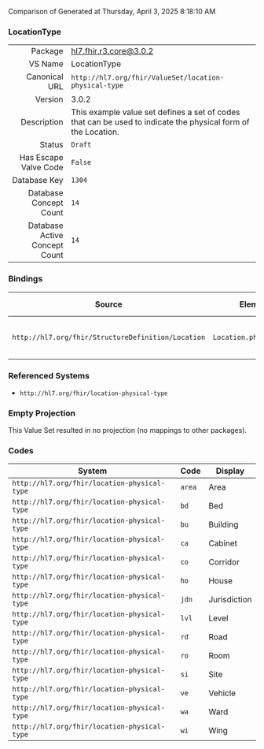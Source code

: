 Comparison of 
Generated at Thursday, April 3, 2025 8:18:10 AM

### LocationType

|      |     |
| ---: | --- |
| Package | hl7.fhir.r3.core@3.0.2 |
| VS Name | LocationType |
| Canonical URL | `http://hl7.org/fhir/ValueSet/location-physical-type` |
| Version | 3.0.2 |
| Description | This example value set defines a set of codes that can be used to indicate the physical form of the Location. |
| Status | `Draft` |
| Has Escape Valve Code | `False` |
| Database Key | `1304` |
| Database Concept Count | `14` |
| Database Active Concept Count | `14` |
### Bindings

| Source | Element | Binding | Strength | Element Short |
| ------ | ------- | ------- | -------- | ------------- |
| `http://hl7.org/fhir/StructureDefinition/Location` | `Location.physicalType` | `http://hl7.org/fhir/ValueSet/location-physical-type` | `Example` | Physical form of the location |

### Referenced Systems

* `http://hl7.org/fhir/location-physical-type`
### Empty Projection

This Value Set resulted in no projection (no mappings to other packages).

### Codes

| System | Code | Display |
| ------ | ---- | ------- |
| `http://hl7.org/fhir/location-physical-type` | `area` | Area |
| `http://hl7.org/fhir/location-physical-type` | `bd` | Bed |
| `http://hl7.org/fhir/location-physical-type` | `bu` | Building |
| `http://hl7.org/fhir/location-physical-type` | `ca` | Cabinet |
| `http://hl7.org/fhir/location-physical-type` | `co` | Corridor |
| `http://hl7.org/fhir/location-physical-type` | `ho` | House |
| `http://hl7.org/fhir/location-physical-type` | `jdn` | Jurisdiction |
| `http://hl7.org/fhir/location-physical-type` | `lvl` | Level |
| `http://hl7.org/fhir/location-physical-type` | `rd` | Road |
| `http://hl7.org/fhir/location-physical-type` | `ro` | Room |
| `http://hl7.org/fhir/location-physical-type` | `si` | Site |
| `http://hl7.org/fhir/location-physical-type` | `ve` | Vehicle |
| `http://hl7.org/fhir/location-physical-type` | `wa` | Ward |
| `http://hl7.org/fhir/location-physical-type` | `wi` | Wing |
